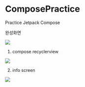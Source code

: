 # ComposePractice
Practice Jetpack Compose

완성화면

<img src="https://user-images.githubusercontent.com/52556870/220002170-27a85d07-b949-4e4b-bc6c-aa52ff4a198a.mp4">

1. compose recyclerview

<img src="https://user-images.githubusercontent.com/52556870/220002151-a9ee3cec-0451-45c0-9bb1-f2b37cdee61e.png">

2. info screen

<img src="https://user-images.githubusercontent.com/52556870/220002163-a12bc01b-6c39-4f51-a117-c51e6d952f4a.png">

